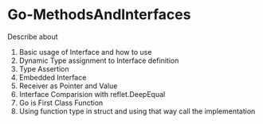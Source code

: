 # Go-MethodsAndInterfaces

Describe about

1. Basic usage of Interface and how to use
2. Dynamic Type assignment to Interface definition
3. Type Assertion
4. Embedded Interface
5. Receiver as Pointer and Value
6. Interface Comparision with reflet.DeepEqual
7. Go is First Class Function
8. Using function type in struct and using that way call the implementation

